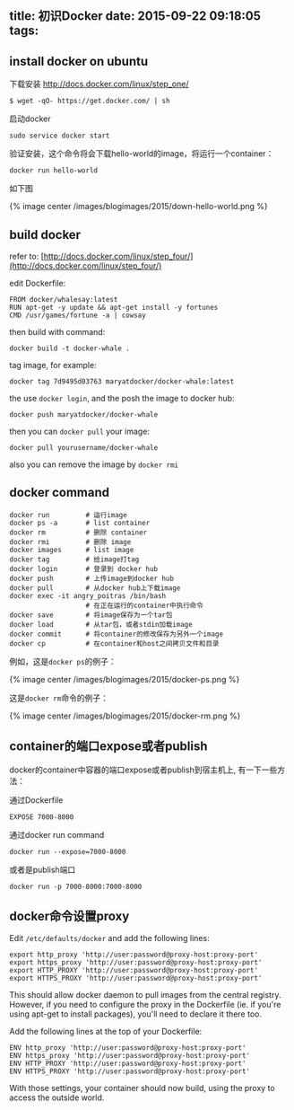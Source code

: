 title: 初识Docker
date: 2015-09-22 09:18:05
tags:
---

## install docker on ubuntu

下载安装
http://docs.docker.com/linux/step_one/

```
$ wget -qO- https://get.docker.com/ | sh
```

启动docker

	sudo service docker start

验证安装，这个命令将会下载hello-world的image，将运行一个container：

	docker run hello-world

<!-- more -->

如下图

{% image center /images/blogimages/2015/down-hello-world.png %}

## build docker

refer to: [http://docs.docker.com/linux/step_four/](http://docs.docker.com/linux/step_four/)

edit Dockerfile:

```
FROM docker/whalesay:latest
RUN apt-get -y update && apt-get install -y fortunes
CMD /usr/games/fortune -a | cowsay
```

then build with command:

```
docker build -t docker-whale .
```

tag image, for example:

```
docker tag 7d9495d03763 maryatdocker/docker-whale:latest
```

the use `docker login`, and the posh the image to docker hub:

```
docker push maryatdocker/docker-whale
```

then you can `docker pull` your image:

```
docker pull yourusername/docker-whale
```

also you can remove the image by `docker rmi`


## docker command
```
docker run         # 运行image
docker ps -a       # list container
docker rm          # 删除 container
docker rmi         # 删除 image
docker images      # list image
docker tag         # 给image打tag
docker login       # 登录到 docker hub
docker push        # 上传image到docker hub
docker pull        # 从docker hub上下载image
docker exec -it angry_poitras /bin/bash
				   # 在正在运行的container中执行命令
docker save        # 将image保存为一个tar包
docker load        # 从tar包，或者stdin加载image
docker commit      # 将container的修改保存为另外一个image
docker cp          # 在container和host之间拷贝文件和目录
```


例如，这是`docker ps`的例子：

{% image center /images/blogimages/2015/docker-ps.png %} 

这是`docker rm`命令的例子：

{% image center /images/blogimages/2015/docker-rm.png %}


## container的端口expose或者publish

docker的container中容器的端口expose或者publish到宿主机上, 有一下一些方法：

通过Dockerfile

```
EXPOSE 7000-8000
```

通过docker run command
```
docker run --expose=7000-8000
```

或者是publish端口

```
docker run -p 7000-8000:7000-8000
```



## docker命令设置proxy


Edit `/etc/defaults/docker` and add the following lines:

```
export http_proxy 'http://user:password@proxy-host:proxy-port'
export https_proxy 'http://user:password@proxy-host:proxy-port'
export HTTP_PROXY 'http://user:password@proxy-host:proxy-port'
export HTTPS_PROXY 'http://user:password@proxy-host:proxy-port'
```

This should allow docker daemon to pull images from the central registry. However, if you need to configure the proxy in the Dockerfile (ie. if you're using apt-get to install packages), you'll need to declare it there too.

Add the following lines at the top of your Dockerfile:

```
ENV http_proxy 'http://user:password@proxy-host:proxy-port'
ENV https_proxy 'http://user:password@proxy-host:proxy-port'
ENV HTTP_PROXY 'http://user:password@proxy-host:proxy-port'
ENV HTTPS_PROXY 'http://user:password@proxy-host:proxy-port'
```

With those settings, your container should now build, using the proxy to access the outside world.
